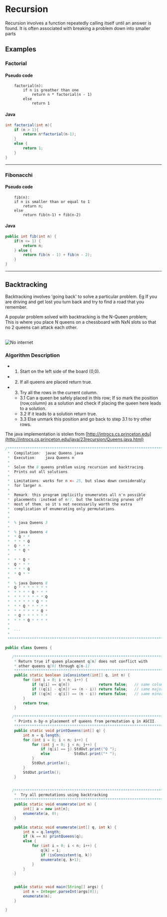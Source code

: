 # Recursion

Recursion involves a function repeatedly calling itself until an answer is found.
It is often associated with breaking a problem down into smaller parts
<br>

## Examples

### Factorial
#### Pseudo code
```pseudo
	factorial(n):
		if n is greather than one
			return n * factorial(n - 1)
		else
			return 1
```
#### Java
```Java
int factorial(int n){
    if (n > 1){
        return n*factorial(n-1);
    }
    else {
        return 1;
    }
}
```

___

### Fibonacchi
#### Pseudo code
```pseudo
	fib(n):
	if n is smaller than or equal to 1
		return n;
	else
		return fib(n-1) + fib(n-2)
```
#### Java
```Java
public int fib(int n) {
    if(n <= 1) {
        return n;
    } else {
        return fib(n - 1) + fib(n - 2);
    }
}
```

___

## Backtracking

Backtracking involves 'going back' to solve a particular problem.
Eg If you are driving and get lost you turn back and try to find a road that you remember.

A popular problem solved with backtracking is the N-Queen problem;<br>
This is where you place N queens on a chessboard with NxN slots so that no 2 queens
can attack each other.

<br>![No internet](http://i.imgur.com/O3cGlYv.gif)<br>

### Algorithm Description

* 1. Start on the left side of the board (0,0).
* 2. If all queens are placed return true.
* 3. Try all the rows in the current column.
	* 3.1 Can a queen be safely placed in this row; If so mark the position (row,column)
	  as a solution and check if placing the queen here leads to a solution.
	* 3.2 If it leads to a solution return true.
	* 3.3 Else unmark this position and go back to step 3.1 to try other rows.

The java implementation is stolen from [http://introcs.cs.princeton.edu](http://introcs.cs.princeton.edu/java/23recursion/Queens.java.html)<br>
```Java
/******************************************************************************
 *  Compilation:  javac Queens.java
 *  Execution:    java Queens n
 *  
 *  Solve the 8 queens problem using recursion and backtracing.
 *  Prints out all solutions.
 *
 *  Limitations: works for n <= 25, but slows down considerably
 *  for larger n.
 *
 *  Remark: this program implicitly enumerates all n^n possible
 *  placements (instead of n!), but the backtracing prunes off
 *  most of them, so it's not necessarily worth the extra
 *  complication of enumerating only permutations.
 *
 *
 *  % java Queens 3
 *
 *  % java Queens 4
 *  * Q * *
 *  * * * Q
 *  Q * * *
 *  * * Q *
 *
 *  * * Q *
 *  Q * * *
 *  * * * Q
 *  * Q * *
 *
 *  % java Queens 8
 *  Q * * * * * * *
 *  * * * * Q * * *
 *  * * * * * * * Q
 *  * * * * * Q * *
 *  * * Q * * * * *
 *  * * * * * * Q *
 *  * Q * * * * * *
 *  * * * Q * * * *
 *
 *  ...
 *
 ******************************************************************************/

public class Queens {

   /***************************************************************************
    * Return true if queen placement q[n] does not conflict with
    * other queens q[0] through q[n-1]
    ***************************************************************************/
    public static boolean isConsistent(int[] q, int n) {
        for (int i = 0; i < n; i++) {
            if (q[i] == q[n])             return false;   // same column
            if ((q[i] - q[n]) == (n - i)) return false;   // same major diagonal
            if ((q[n] - q[i]) == (n - i)) return false;   // same minor diagonal
        }
        return true;
    }

   /***************************************************************************
    * Prints n-by-n placement of queens from permutation q in ASCII.
    ***************************************************************************/
    public static void printQueens(int[] q) {
        int n = q.length;
        for (int i = 0; i < n; i++) {
            for (int j = 0; j < n; j++) {
                if (q[i] == j) StdOut.print("Q ");
                else           StdOut.print("* ");
            }
            StdOut.println();
        }  
        StdOut.println();
    }


   /***************************************************************************
    *  Try all permutations using backtracking
    ***************************************************************************/
    public static void enumerate(int n) {
        int[] a = new int[n];
        enumerate(a, 0);
    }

    public static void enumerate(int[] q, int k) {
        int n = q.length;
        if (k == n) printQueens(q);
        else {
            for (int i = 0; i < n; i++) {
                q[k] = i;
                if (isConsistent(q, k))
			 	enumerate(q, k+1);
            }
        }
    }  


    public static void main(String[] args) {
        int n = Integer.parseInt(args[0]);
        enumerate(n);
    }

}
```
